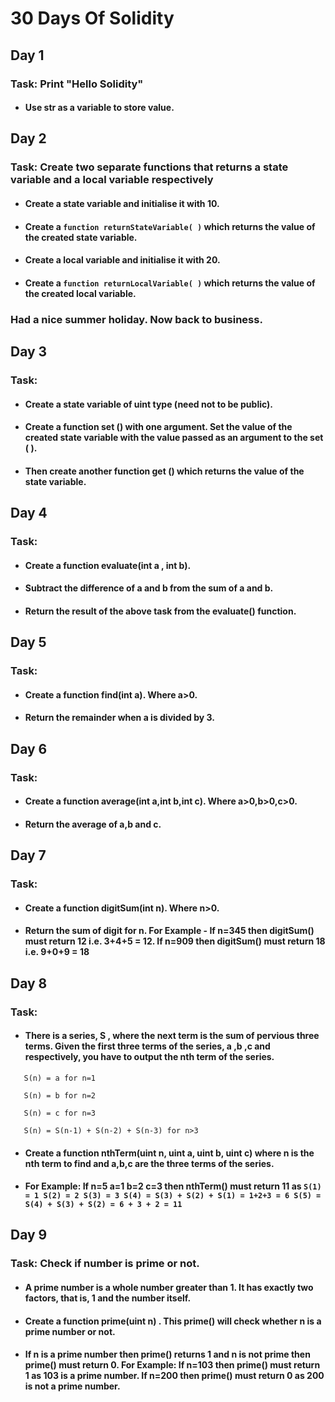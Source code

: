 # 30 Days Of Solidity

## Day 1

### Task: Print "Hello Solidity"

- #### Use str as a variable to store value.

## Day 2

### Task: Create two separate functions that returns a state variable and a local variable respectively

- #### Create a state variable and initialise it with 10.
- #### Create a `function returnStateVariable( )` which returns the value of the created state variable.
- #### Create a local variable and initialise it with 20.
- #### Create a `function returnLocalVariable( )` which returns the value of the created local variable.

### Had a nice summer holiday. Now back to business.

## Day 3

### Task:

- #### Create a state variable of uint type (need not to be public).

- #### Create a function set () with one argument. Set the value of the created state variable with the value passed as an argument to the set ( ).

- #### Then create another function get () which returns the value of the state variable.

## Day 4

### Task:

- #### Create a function evaluate(int a , int b).

- #### Subtract the difference of a and b from the sum of a and b.

- #### Return the result of the above task from the evaluate() function.

## Day 5

### Task:

- #### Create a function find(int a). Where a>0.

- #### Return the remainder when a is divided by 3.

## Day 6

### Task:

- #### Create a function average(int a,int b,int c). Where a>0,b>0,c>0.

- #### Return the average of a,b and c.

## Day 7

### Task:

- #### Create a function digitSum(int n). Where n>0.

- #### Return the sum of digit for n. For Example - If n=345 then digitSum() must return 12 i.e. 3+4+5 = 12. If n=909 then digitSum() must return 18 i.e. 9+0+9 = 18

## Day 8

### Task:

- #### There is a series, S , where the next term is the sum of pervious three terms. Given the first three terms of the series, a ,b ,c and respectively, you have to output the nth term of the series.

```
   S(n) = a for n=1

   S(n) = b for n=2

   S(n) = c for n=3

   S(n) = S(n-1) + S(n-2) + S(n-3) for n>3
```

- #### Create a function nthTerm(uint n, uint a, uint b, uint c) where n is the nth term to find and a,b,c are the three terms of the series.

- #### For Example: If n=5 a=1 b=2 c=3 then nthTerm() must return 11 as `S(1) = 1 S(2) = 2 S(3) = 3 S(4) = S(3) + S(2) + S(1) = 1+2+3 = 6 S(5) = S(4) + S(3) + S(2) = 6 + 3 + 2 = 11`

## Day 9

### Task: Check if number is prime or not.

- #### A prime number is a whole number greater than 1. It has exactly two factors, that is, 1 and the number itself.

- #### Create a function prime(uint n) . This prime() will check whether n is a prime number or not.

- #### If n is a prime number then prime() returns 1 and n is not prime then prime() must return 0. For Example: If n=103 then prime() must return 1 as 103 is a prime number. If n=200 then prime() must return 0 as 200 is not a prime number.
